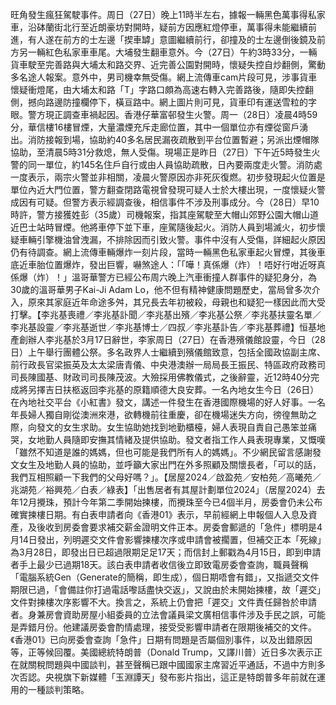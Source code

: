旺角發生瘋狂駕駛事件。周日（27日）晚上11時半左右，據報一輛黑色萬事得私家車，沿砵蘭街北行至近朗豪坊對開時，疑前方因應紅燈停車，萬事得未能繼續前進，有人遂在前方的士左邊「揳車罅」意圖繼續前行，卻撞及的士左邊倒後鏡及前方另一輛紅色私家車車尾。大埔發生翻車意外。今（27日）午約3時33分，一輛貨車駛至完善路與大埔太和路交界、近完善公園對開時，懷疑失控自炒翻側，驚動多名途人報案。意外中，男司機幸無受傷。網上流傳車cam片段可見，涉事貨車懷疑衝燈尾，由大埔太和路「T」字路口頗為高速右轉入完善路後，隨即失控翻側，撼向路邊防撞欄停下，橫亘路中。網上圖片則可見，貨車印有運送雪粒的字眼。警方現正調查車禍起因。香港仔華富邨發生火警。周一（28日）凌晨4時59分，華信樓16樓冒煙，大量濃煙充斥走廊位置，其中一個單位亦有煙從窗戶湧出。消防接報到場，協助約40多名居民漏夜疏散到平台位置暫避；另派出煙帽隊協助，至清晨5時31分救熄，無人受傷。現場正是昨日（27日）下午近5時發生火警的同一單位，約145名住戶自行或由人員協助疏散，日內要兩度走火警。消防處一度表示，兩宗火警並非相關，凌晨火警原因亦非死灰復燃。初步發現起火位置是單位內近大門位置，警方翻查閉路電視曾發現可疑人士於大樓出現，一度懷疑火警成因有可疑。但警方表示經調查後，相信事件不涉及刑事成分。今（28日）早10時許，警方接獲姓彭（35歲）司機報案，指其座駕駛至大帽山郊野公園大帽山道近巴士站時冒煙。他將車停下並下車，座駕隨後起火。消防人員到場滅火，初步懷疑車輛引擎機油曾洩漏，不排除因而引致火警。事件中沒有人受傷，詳細起火原因仍有待調查。網上流傳車輛爆炸一刻片段，當時一輛黑色私家車起火冒煙，其後車底近車胎位置爆炸，發出巨響，嚇煞途人：「「嘩！真係爆（炸）！唔好行咁近呀真係爆（炸）！」溫哥華警方已經公布周六晚上汽車衝撞人群事件的疑犯身分，為30歲的溫哥華男子Kai-Ji Adam Lo，他不但有精神健康問題歷史，當局曾多次介入，原來其家庭近年命途多舛，其兄長去年初被殺，母親也和疑犯一樣因此而大受打擊。【李兆基喪禮／李兆基訃聞／李兆基出殯／李兆基公祭／李兆基扶靈名單／李兆基設靈／李兆基逝世／李兆基博士／四叔／李兆基訃告／李兆基葬禮】恒基地產創辦人李兆基於3月17日辭世，李家周日（27日）在香港殯儀館設靈，今日（28日）上午舉行團體公祭。多名政界人士繼續到殯儀館致意，包括全國政協副主席、前行政長官梁振英及太太梁唐青儀、中央港澳辦一局局長王振民、特區政府政務司司長陳國基、財政司司長陳茂波。大殮採用佛教儀式，之後辭靈，近12時40分完成將另擇吉日扶柩返回李兆基的原籍順德大良安葬。一名內地女生今日（26日）在內地社交平台《小紅書》發文，講述一件發生在香港國際機場的好人好事。一名年長婦人獨自剛從澳洲來港，欲轉機前往重慶，卻在機場迷失方向，徬徨無助之際，向發文的女生求助。女生協助她找到地勤櫃檯，婦人表現自責自己愚笨並痛哭，女地勤人員隨即安撫其情緒及提供協助。發文者指工作人員表現專業，又慨嘆「雖然不知道是誰的媽媽，但也可能是我們所有人的媽媽」。不少網民留言感謝發文女生及地勤人員的協助，並呼籲大家出門在外多照顧及關懷長者，「可以的話，我們互相照顧一下我們的父母好嗎？」。【居屋2024／啟盈苑／安柏苑／高曦苑／兆湖苑／裕興苑／白表／綠表】「出售居者有其屋計劃單位2024」（居屋2024）去年12月攪珠，預計今年第二季開始揀樓，而攪珠至今已4個半月，房委會仍未公布確實揀樓日期。有白表申請者向《香港01》表示，早前經網上申報個人入息及資產，及後收到房委會要求補交薪金證明文件正本。房委會郵遞的「急件」標明是4月14日發出，列明遲交文件會影響揀樓次序或申請會被擱置，但補交正本「死線」為3月28日，即發出日已超過限期足足17天；而信封上郵戳為4月15日，即到申請者手上最少已過期18天。該白表申請者收信後立即致電房委會查詢，職員聲稱「電腦系統Gen（Generate的簡稱，即生成），個日期唔會有錯」，又指遞交文件期限已過，「會備註你打過電話嚟話盡快交返」，又說由於未開始揀樓，故「遲交」文件對揀樓次序影響不大。換言之，系統上仍會把「遲交」文件責任歸咎於申請者。身兼房會資助房屋小組委員的立法會議員梁文廣相信事件涉及手民之誤，可能是弄錯月份。他建議房委會酌情處理，接受受影響申請者在限期後補交的文件。《香港01》已向房委會查詢「急件」日期有問題是否屬個別事件，以及出錯原因等，正等候回覆。美國總統特朗普（Donald Trump，又譯川普）近日多次表示正在就關稅問題與中國談判，甚至聲稱已跟中國國家主席習近平通話，不過中方則多次否認。央視旗下新媒體「玉淵譚天」發布影片指出，這正是特朗普多年前就在運用的一種談判策略。